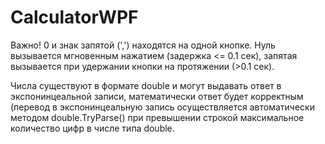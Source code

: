 # CalculatorWPF

Важно! 0 и знак запятой (',') находятся на одной кнопке. Нуль вызывается мгновенным нажатием (задержка <= 0.1 сек), запятая вызывается при удержании кнопки на протяжении (>0.1 сек).

Числа существуют в формате double и могут выдавать ответ в экспонинцеальной записи, математически ответ будет корректным (перевод в экспонинцеальную запись осуществляется автоматически методом double.TryParse() при превышении строкой максимальное количество цифр в числе типа double.
